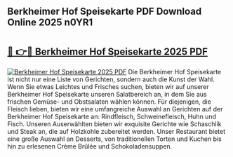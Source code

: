 ## Berkheimer Hof Speisekarte PDF Download Online 2025 n0YR1

# <h2><a href="http://gc77fx.nevu.top/?p=Berkheimer+Hof+Speisekarte">🔗 👉🔴 Berkheimer Hof Speisekarte 2025 PDF</a></h2>

[![Berkheimer Hof Speisekarte 2025 PDF](https://i.imgur.com/dBaPXMq.png)](http://gc77fx.nevu.top/?p=Berkheimer+Hof+Speisekarte)
Die Berkheimer Hof Speisekarte ist nicht nur eine Liste von Gerichten, sondern auch die Kunst der Wahl. Wenn Sie etwas Leichtes und Frisches suchen, bieten wir auf unserer Berkheimer Hof Speisekarte unseren Salatbereich an, in dem Sie aus frischen Gemüse- und Obstsalaten wählen können. Für diejenigen, die Fleisch lieben, bieten wir eine umfangreiche Auswahl an Gerichten auf der Berkheimer Hof Speisekarte an: Rindfleisch, Schweinefleisch, Huhn und Fisch. Unseren Auserwählten bieten wir exquisite Gerichte wie Schaschlik und Steak an, die auf Holzkohle zubereitet werden. Unser Restaurant bietet eine große Auswahl an Desserts, von traditionellen Torten und Kuchen bis hin zu erlesenen Crème Brûlée und Schokoladensuppen.
